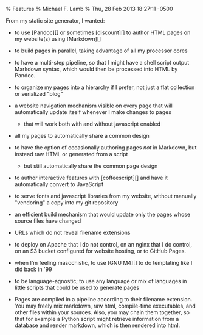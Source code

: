 % Features
% Michael F. Lamb
% Thu, 28 Feb 2013 18:27:11 -0500

From my static site generator, I wanted:

- to use [Pandoc][] or sometimes [discount][] to author HTML pages on my website(s) using [Markdown][]
- to build pages in parallel, taking advantage of all my processor cores
- to have a multi-step pipeline, so that I might have a shell script output Markdown syntax, which would then be processed into HTML by Pandoc.
- to organize my pages into a hierarchy if I prefer, not just a flat collection or serialized "blog"
- a website navigation mechanism visible on every page that will automatically update itself whenever I make changes to pages
  - that will work both with and without javascript enabled
- all my pages to automatically share a common design
- to have the option of occasionally authoring pages _not_ in Markdown, but instead raw HTML or generated from a script
  - but still automatically share the common page design
- to author interactive features with [coffeescript][] and have it automatically convert to JavaScript
- to serve fonts and javascript libraries from my website, without manually "vendoring" a copy into my git repository
- an efficient build mechanism that would update only the pages whose source files have changed
- URLs which do not reveal filename extensions
- to deploy on Apache that I do not control, on an nginx that I do control, on an S3 bucket configured for website hosting, or to GitHub Pages.
- when I'm feeling masochistic, to use [GNU M4][] to do templating like I did back in '99
- to be language-agnostic; to use any language or mix of languages in little scripts that could be used to generate pages

- Pages are compiled in a pipeline according to their filename extension. You may freely mix markdown, raw html, compile-time executables, and other files within your sources. Also, you may chain them together, so that for example a Python script might retrieve information from a database and render markdown, which is then rendered into html.

<!-- FIXME: index module is deprecated for now, but you can still accomplish the same with some lines in your makefile
- With the index module, a page may be designated for compilation in a second pass. This enables:
    - **Programmatic and HTML site maps.** Look at how `examples/makebakery-site/pages.json.m4.index` renders a .json [index of all the pages on the site](pages.json). This enables us to automatically build navigation bars like the one in the header on this page, or "recent changes" links, all on the client side. Take careful note of this: the site is static but the header bar will *automatically be updated whenever pages are added or removed*.
    - **Feeds**. Look at how `examples/makebakery-site/atom.xml.m4.index` renders [an atom-format .xml file](atom.xml) of changes made to the site. Even though the site is static you can still have it update feed readers whenever you make a change.
- Modular features: disable the ones you don't use for more speed, or build your own without merge conflicts.
-->
